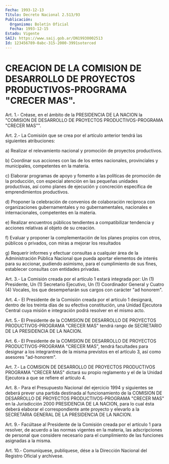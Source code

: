 ```yaml
---
Fecha: 1993-12-13
Título: Decreto Nacional 2.513/93
Publicación:
  Organismo: Boletín Oficial
  Fecha: 1993-12-15
Estado: Vigente
SAIJ: https://www.saij.gob.ar/DN19930002513
Id: 123456789-0abc-315-2000-3991soterced
---
```

# CREACION DE LA COMISION DE DESARROLLO DE PROYECTOS PRODUCTIVOS-PROGRAMA "CRECER MAS".

<a id="1"></a>
Art. 1.- Créase, en el ámbito de la PRESIDENCIA DE LA NACION la "COMISION  DE  DESARROLLO DE PROYECTOS PRODUCTIVOS-PROGRAMA "CRECER MAS"".

<a id="2"></a>
Art.  2.-  La  Comisión  que  se crea por el artículo anterior tendrá las siguientes atribuciones:

a)  Realizar el relevamiento nacional  y  promoción  de  proyectos productivos.

b) Coordinar  sus  acciones  con  las  de  los  entes  nacionales, provinciales    y   municipales,  competentes  en  la  materia.

c) Elaborar programas  de  apoyo  y  fomento  a  las  políticas de promoción  de la producción, con especial atención en las  pequeñas unidades productivas,  así  como  planes  de ejecución y concreción específica de emprendimientos productivos.

d) Proponer la celebración de convenios de  colaboración recíproca con    organizaciones    gubernamentales    y  no  gubernamentales, nacionales  e  internacionales,  competentes  en   la  materia.

e)   Realizar  encuentros  públicos  tendientes  a  compatibilizar tendencia  y  acciones  relativas  al  objeto  de  su creación.

f)  Evaluar  y  proponer la complementación de los planes  propios con otros, públicos  o privados, con miras a mejorar los resultados

g) Requerir informes y  efectuar  consultas  a cualquier área de la Administración  Pública  Nacional  que pueda aportar  elementos  de interés para su accionar, pudiendo asimismo,  para  el cumplimiento de    sus  fines,  establecer  consultas  con  entidades  privadas.

<a id="3"></a>
Art. 3.- La Comisión creada por el artículo 1 estará integrada por: Un  (1)  Presidente,  Un  (1)  Secretario  Ejecutivo,  Un  (1) Coordinador  General y Cuatro (4) Vocales, los que desempeñarán sus cargos con carácter "ad honorem".

<a id="4"></a>
Art. 4.- El Presidente de la Comisión creada por el artículo 1 designará,  dentro de los treinta días de su efectiva constitución, una  Unidad Ejecutora  Central  cuya  misión  e  integración  podrá resolver en el mismo acto.

<a id="5"></a>
Art.  5.-  El  Presidente  de  la  COMISION  DE  DESARROLLO DE PROYECTOS  PRODUCTIVOS-PROGRAMA  "CRECER  MAS"  tendrá  rango    de SECRETARIO DE LA PRESIDENCIA DE LA NACION.

<a id="6"></a>
Art.  6.-  El  Presidente  de  la  COMISION  DE  DESARROLLO DE PROYECTOS  PRODUCTIVOS-PROGRAMA  "CRECER  MAS",  tendrá  facultades para  designar  a  los  integrantres  de  la misma previstos en  el artículo 3, así como asesores "ad-honorem".

<a id="7"></a>
Art.  7.-  La  COMISION DE DESARROLLO DE PROYECTOS PRODUCTIVOS PROGRAMA "CRECER MAS"  dictará  su  propio  reglamento  y  el de la Unidad Ejecutora a que se refiere el artículo 4.

<a id="8"></a>
Art.  8.-  Para  el  Presupuesto Nacional del ejercicio 1994 y siguientes se deberá prever una partida destinada al funcionamiento  de  la  COMISION    DE    DESARROLLO  DE  PROYECTOS PRODUCTIVOS-PROGRAMA    "CRECER  MAS"  en  la  Jurisdicción    2000 PRESIDENCIA DE LA NACION,  para  lo  cual  ésta  deberá elaborar el correspondiente  ante  proyecto y elevarlo a la SECRETARIA  GENERAL DE LA PRESIDENCIA DE LA NACION.

<a id="9"></a>
Art.  9.- Facúltase al Presidente de la Comisión creada por el artículo 1 para  resolver,  de  acuerdo a las normas vigentes en la materia,  las  adscripciones de personal  que  considere  necesario para  el cumplimiento  de  las  funciones  asignadas  a  la  misma.

<a id="10"></a>
Art. 10.- Comuníquese, publíquese, dése a la Dirección Nacional del Registro Oficial y archívese.